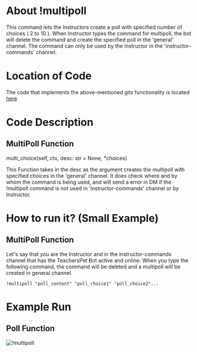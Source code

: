 # About !multipoll
This command lets the Instructors create a poll with specified number of choices ( 2 to 10 ). When Instructor types the command for multipoll, 
the bot will delete the command and create the specified poll in the 'general' channel. The command can only be used by the Instructor in the 'instructor-commands' channel.

# Location of Code
The code that implements the above-mentioned gits functionality is located [here](https://github.com/War-Keeper/TeachersPetBot/blob/main/cogs/polling.py)

# Code Description
## MultiPoll Function

multi_choice(self, ctx, desc: str = None, *choices)

This Function takes in the desc as the argument creates the multipoll with specified choices in the 'general' channel. 
It does check where and by whom the command is being used, and will send a error in DM if the !multipoll command is not used in 'instructor-commands' channel or by Instructor.

# How to run it? (Small Example)
## MultiPoll Function
Let's say that you are the Instructor and in the instructor-commands channel that has the TeachersPet Bot active and online. 
When you type the following command, the command will be deleted and a multipoll will be created in general channel.
```
!multipoll "poll_content" "poll_choice1" "poll_choice2"...
```

# Example Run
## Poll Function
![!multipoll](https://github.com/War-Keeper/TeachersPetBot/blob/main/images/gifs/polling/multipoll.gif)